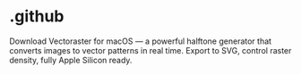 # .github
Download Vectoraster for macOS — a powerful halftone generator that converts images to vector patterns in real time. Export to SVG, control raster density, fully Apple Silicon ready.

